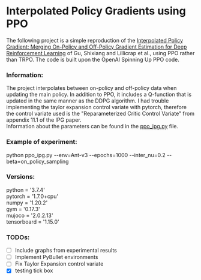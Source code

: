 # Interpolated Policy Gradients using PPO

The following project is a simple reproduction of the [Interpolated Policy Gradient: Merging On-Policy and Off-Policy Gradient Estimation for Deep Reinforcement Learning](https://arxiv.org/abs/1706.00387 "Named link title") of Gu, Shixiang and Lillicrap et al., using PPO rather than TRPO. The code is built upon the OpenAI Spinning Up PPO code.

### Information:
The project interpolates between on-policy and off-policy data when updating the main policy. In addition to PPO, it includes a Q-function that is updated in the same manner 
as the DDPG algorithm.
I had trouble implementing the taylor expansion control variate with pytorch, therefore the control variate used is the "Reparameterized Critic Control Variate" from appendix
11.1 of the IPG paper.  
Information about the parameters can be found in the [ppo_ipg.py](https://github.com/pavlosSkev/ipg_ppo/blob/main/ppo_ipg.py) file.


### Example of experiment:
python ppo_ipg.py --env=Ant-v3 --epochs=1000 --inter_nu=0.2 --beta=on_policy_sampling

### Versions:
python = '3.7.4'  
pytorch = '1.7.0+cpu'  
numpy = '1.20.2'  
gym = '0.17.3'  
mujoco = '2.0.2.13'  
tensorboard = '1.15.0'

### TODOs:
- [ ] Include graphs from experimental results
- [ ] Implement PyBullet environments
- [ ] Fix Taylor Expansion control variate
- [X] testing tick box
